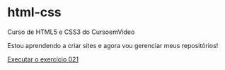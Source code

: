 # html-css
Curso de HTML5 e CSS3 do CursoemVideo

Estou aprendendo a criar sites e agora vou gerenciar meus repositórios!

<a href="https://sergiotestes.github.io/html-css/exercicios/ex021/caixa01.html"> Executar o exercício 021</a>